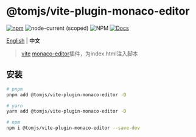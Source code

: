 # @tomjs/vite-plugin-monaco-editor

[![npm](https://img.shields.io/npm/v/@tomjs/vite-plugin-monaco-editor)](https://www.npmjs.com/package/@tomjs/vite-plugin-monaco-editor) ![node-current (scoped)](https://img.shields.io/node/v/@tomjs/vite-plugin-monaco-editor) ![NPM](https://img.shields.io/npm/l/@tomjs/vite-plugin-monaco-editor) [![Docs](https://www.paka.dev/badges/v0/cute.svg)](https://www.paka.dev/npm/@tomjs/vite-plugin-monaco-editor)

[English](./README.md) | **中文**

> [vite](https://vitejs.dev) [monaco-editor](https://github.com/microsoft/monaco-editor)插件，为index.html注入脚本

## 安装

```bash
# pnpm
pnpm add @tomjs/vite-plugin-monaco-editor -D

# yarn
yarn add @tomjs/vite-plugin-monaco-editor -D

# npm
npm i @tomjs/vite-plugin-monaco-editor --save-dev
```
